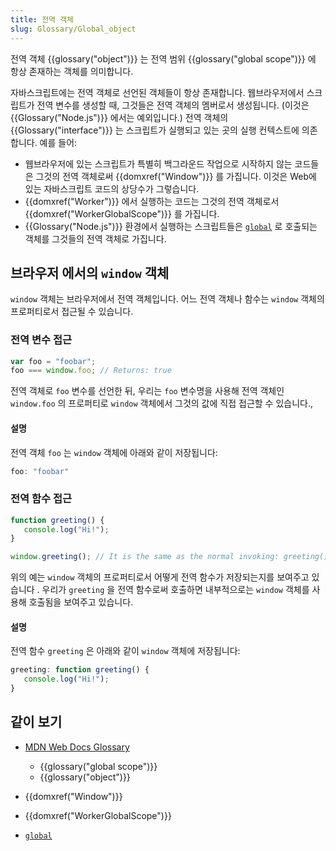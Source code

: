 ```yaml
---
title: 전역 객체
slug: Glossary/Global_object
---
```

전역 객체 {{glossary("object")}} 는 전역 범위 {{glossary("global scope")}} 에 항상 존재하는 객체를 의미합니다.

자바스크립트에는 전역 객체로 선언된 객체들이 항상 존재합니다. 웹브라우저에서 스크립트가 전역 변수를 생성할 때, 그것들은 전역 객체의 멤버로서 생성됩니다. (이것은 {{Glossary("Node.js")}} 에서는 예외입니다.) 전역 객체의 {{Glossary("interface")}} 는 스크립트가 실행되고 있는 곳의 실행 컨텍스트에 의존합니다. 예를 들어:

- 웹브라우저에 있는 스크립트가 특별히 백그라운드 작업으로 시작하지 않는 코드들은 그것의 전역 객체로써 {{domxref("Window")}} 를 가집니다. 이것은 Web에 있는 자바스크립트 코드의 상당수가 그렇습니다.
- {{domxref("Worker")}} 에서 실행하는 코드는 그것의 전역 객체로서 {{domxref("WorkerGlobalScope")}} 를 가집니다.
- {{Glossary("Node.js")}} 환경에서 실행하는 스크립트들은 [`global`](https://nodejs.org/api/globals.html#globals_global) 로 호출되는 객체를 그것들의 전역 객체로 가집니다.

## 브라우저 에서의 `window` 객체

`window` 객체는 브라우저에서 전역 객체입니다. 어느 전역 객체나 함수는 `window` 객체의 프로퍼티로서 접근될 수 있습니다.

### 전역 변수 접근

```js
var foo = "foobar";
foo === window.foo; // Returns: true
```

전역 객체로 `foo` 변수를 선언한 뒤, 우리는 `foo` 변수명을 사용해 전역 객체인 `window.foo` 의 프로퍼티로 `window` 객체에서 그것의 값에 직접 접근할 수 있습니다.,

#### 설명

전역 객체 `foo` 는 `window` 객체에 아래와 같이 저장됩니다:

```js
foo: "foobar"
```

### 전역 함수 접근

```js
function greeting() {
   console.log("Hi!");
}

window.greeting(); // It is the same as the normal invoking: greeting();
```

위의 예는 `window` 객체의 프로퍼티로서 어떻게 전역 함수가 저장되는지를 보여주고 있습니다 . 우리가 `greeting` 을 전역 함수로써 호출하면 내부적으로는 `window` 객체를 사용해 호출됨을 보여주고 있습니다.

#### 설명

전역 함수 `greeting` 은 아래와 같이 `window` 객체에 저장됩니다:

```js
greeting: function greeting() {
   console.log("Hi!");
}
```

## 같이 보기

- [MDN Web Docs Glossary](/en-US/docs/Glossary)

  - {{glossary("global scope")}}
  - {{glossary("object")}}

- {{domxref("Window")}}
- {{domxref("WorkerGlobalScope")}}
- [`global`](https://nodejs.org/api/globals.html#globals_global)
